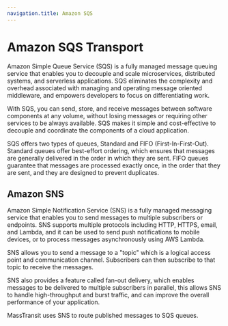```yaml
---
navigation.title: Amazon SQS
---
```


# Amazon SQS Transport

Amazon Simple Queue Service (SQS) is a fully managed message queuing service that enables you to decouple and scale microservices, distributed systems, and serverless applications. SQS eliminates the complexity and overhead associated with managing and operating message oriented middleware, and empowers developers to focus on differentiating work.

With SQS, you can send, store, and receive messages between software components at any volume, without losing messages or requiring other services to be always available. SQS makes it simple and cost-effective to decouple and coordinate the components of a cloud application.

SQS offers two types of queues, Standard and FIFO (First-In-First-Out). Standard queues offer best-effort ordering, which ensures that messages are generally delivered in the order in which they are sent. FIFO queues guarantee that messages are processed exactly once, in the order that they are sent, and they are designed to prevent duplicates.


## Amazon SNS

Amazon Simple Notification Service (SNS) is a fully managed messaging service that enables you to send messages to multiple subscribers or endpoints. SNS supports multiple protocols including HTTP, HTTPS, email, and Lambda, and it can be used to send push notifications to mobile devices, or to process messages asynchronously using AWS Lambda.

SNS allows you to send a message to a "topic" which is a logical access point and communication channel. Subscribers can then subscribe to that topic to receive the messages.

SNS also provides a feature called fan-out delivery, which enables messages to be delivered to multiple subscribers in parallel, this allows SNS to handle high-throughput and burst traffic, and can improve the overall performance of your application.

MassTransit uses SNS to route published messages to SQS queues.
